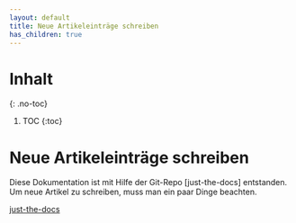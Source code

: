 ```yaml
---
layout: default
title: Neue Artikeleinträge schreiben
has_children: true
---
```

# Inhalt
{: .no-toc}
1. TOC
{:toc}

# Neue Artikeleinträge schreiben

Diese Dokumentation ist mit Hilfe der Git-Repo [just-the-docs] entstanden. 
Um neue Artikel zu schreiben, muss man ein paar Dinge beachten. 


[just-the-docs](https://github.com/just-the-docs/just-the-docs)
